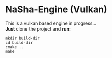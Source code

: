 # NaSha-Engine (Vulkan)
This is a vulkan based engine in progress... <br>
**Just** clone the project and **run:** 
```
mkdir build-dir
cd build-dir
cmake ..
make
```
